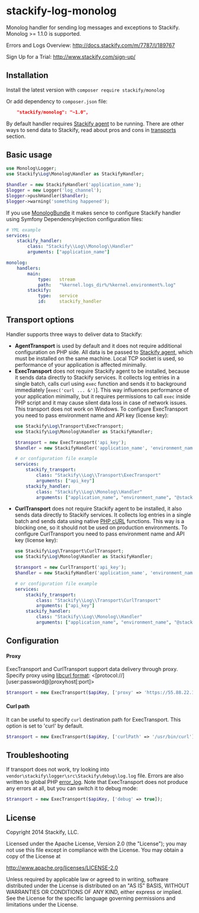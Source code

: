 stackify-log-monolog
================

Monolog handler for sending log messages and exceptions to Stackify.
Monolog >= 1.1.0 is supported.

Errors and Logs Overview:
http://docs.stackify.com/m/7787/l/189767

Sign Up for a Trial:
http://www.stackify.com/sign-up/

## Installation
Install the latest version with `composer require stackify/monolog`

Or add dependency to `composer.json` file:
```json
    "stackify/monolog": "~1.0",
```

By default handler requires [Stackify agent](https://stackify.screenstepslive.com/s/3095/m/7787/l/119709-installation-for-linux) to be running. There are other ways to send data to Stackify, read about pros and cons in [transports](#transport) section.

## Basic usage
```php
use Monolog\Logger;
use Stackify\Log\Monolog\Handler as StackifyHandler;

$handler = new StackifyHandler('application_name');
$logger = new Logger('log_channel');
$logger->pushHandler($handler);
$logger->warning('something happened');
```

If you use [MonologBundle](https://github.com/symfony/MonologBundle) it makes sence to configure Stackify handler using Symfony DependencyInjection configuration files:
```yml
# YML example
services:
    stackify_handler:
        class: "Stackify\\Log\\Monolog\\Handler"
        arguments: ["application_name"]

monolog:
    handlers:
        main:
            type:   stream
            path:   "%kernel.logs_dir%/%kernel.environment%.log"
        stackify:
            type:   service
            id:     stackify_handler
```

## <a name="transport"></a>Transport options
Handler supports three ways to deliver data to Stackify:

- <b>AgentTransport</b> is used by default and it does not require additional configuration on PHP side. All data is be passed to [Stackify agent](https://stackify.screenstepslive.com/s/3095/m/7787/l/119709-installation-for-linux), which must be installed on the same machine. Local TCP socket is used, so performance of your application is affected minimally.
- <b>ExecTransport</b> does not require Stackify agent to be installed, because it sends data directly to Stackify services. It collects log entries in a single batch, calls curl using ```exec``` function and sends it to background immediately [```exec('curl ... &')```]. This way influences performance of your application minimally, but it requires permissions to call ```exec``` inside PHP script and it may cause silent data loss in case of network issues. This transport does not work on Windows. To configure ExecTransport you need to pass environment name and API key (license key):
    ```php
    use Stackify\Log\Transport\ExecTransport;
    use Stackify\Log\Monolog\Handler as StackifyHandler;
    
    $transport = new ExecTransport('api_key');
    $handler = new StackifyHandler('application_name', 'environment_name', $transport);
    ```
    ```yml
    # or configuration file example
    services:
        stackify_transport:
            class: "Stackify\\Log\\Transport\ExecTransport"
            arguments: ["api_key"]
        stackify_handler:
            class: "Stackify\\Log\\Monolog\\Handler"
            arguments: ["application_name", "environment_name", "@stackify_transport"]
    ```
- <b>CurlTransport</b> does not require Stackify agent to be installed, it also sends data directly to Stackify services. It collects log entries in a single batch and sends data using native [PHP cURL](http://php.net/manual/en/book.curl.php) functions. This way is a blocking one, so it should not be used on production environments. To configure CurlTransport you need to pass environment name and API key (license key):
    ```php
    use Stackify\Log\Transport\CurlTransport;
    use Stackify\Log\Monolog\Handler as StackifyHandler;
    
    $transport = new CurlTransport('api_key');
    $handler = new StackifyHandler('application_name', 'environment_name', $transport);
    ```
    ```yml
    # or configuration file example
    services:
        stackify_transport:
            class: "Stackify\\Log\\Transport\CurlTransport"
            arguments: ["api_key"]
        stackify_handler:
            class: "Stackify\\Log\\Monolog\\Handler"
            arguments: ["application_name", "environment_name", "@stackify_transport"]
    ```

## Configuration
#### Proxy
ExecTransport and CurlTransport support data delivery through proxy. Specify proxy using [libcurl format](http://curl.haxx.se/libcurl/c/CURLOPT_PROXY.html): <[protocol://][user:password@]proxyhost[:port]>
```php
$transport = new ExecTransport($apiKey, ['proxy' => 'https://55.88.22.11:3128']);
```

#### Curl path
It can be useful to specify ```curl``` destination path for ExecTransport. This option is set to 'curl' by default.
```php
$transport = new ExecTransport($apiKey, ['curlPath' => '/usr/bin/curl']);
```

## Troubleshooting
If transport does not work, try looking into ```vendor\stackify\logger\src\Stackify\debug\log.log``` file. Errors are also written to global PHP [error_log](http://php.net/manual/en/errorfunc.configuration.php#ini.error-log).
Note that ExecTransport does not produce any errors at all, but you can switch it to debug mode:
```php
$transport = new ExecTransport($apiKey, ['debug' => true]);
```

## License

Copyright 2014 Stackify, LLC.

Licensed under the Apache License, Version 2.0 (the "License");
you may not use this file except in compliance with the License.
You may obtain a copy of the License at

   http://www.apache.org/licenses/LICENSE-2.0

Unless required by applicable law or agreed to in writing, software
distributed under the License is distributed on an "AS IS" BASIS,
WITHOUT WARRANTIES OR CONDITIONS OF ANY KIND, either express or implied.
See the License for the specific language governing permissions and
limitations under the License.